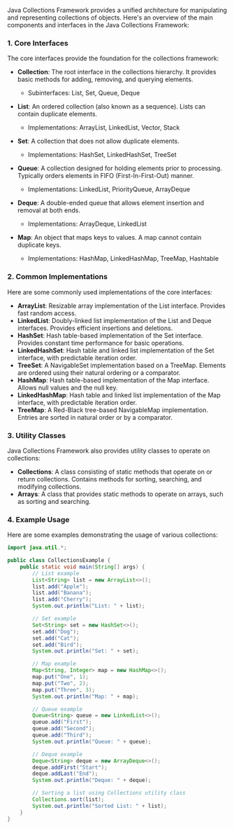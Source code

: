 Java Collections Framework provides a unified architecture for manipulating and representing collections of objects. Here's an overview of the main components and interfaces in the Java Collections Framework:

### 1. Core Interfaces

The core interfaces provide the foundation for the collections framework:

- **Collection**: The root interface in the collections hierarchy. It provides basic methods for adding, removing, and querying elements.
  - Subinterfaces: List, Set, Queue, Deque

- **List**: An ordered collection (also known as a sequence). Lists can contain duplicate elements.
  - Implementations: ArrayList, LinkedList, Vector, Stack

- **Set**: A collection that does not allow duplicate elements.
  - Implementations: HashSet, LinkedHashSet, TreeSet

- **Queue**: A collection designed for holding elements prior to processing. Typically orders elements in FIFO (First-In-First-Out) manner.
  - Implementations: LinkedList, PriorityQueue, ArrayDeque

- **Deque**: A double-ended queue that allows element insertion and removal at both ends.
  - Implementations: ArrayDeque, LinkedList

- **Map**: An object that maps keys to values. A map cannot contain duplicate keys.
  - Implementations: HashMap, LinkedHashMap, TreeMap, Hashtable

### 2. Common Implementations

Here are some commonly used implementations of the core interfaces:

- **ArrayList**: Resizable array implementation of the List interface. Provides fast random access.
- **LinkedList**: Doubly-linked list implementation of the List and Deque interfaces. Provides efficient insertions and deletions.
- **HashSet**: Hash table-based implementation of the Set interface. Provides constant time performance for basic operations.
- **LinkedHashSet**: Hash table and linked list implementation of the Set interface, with predictable iteration order.
- **TreeSet**: A NavigableSet implementation based on a TreeMap. Elements are ordered using their natural ordering or a comparator.
- **HashMap**: Hash table-based implementation of the Map interface. Allows null values and the null key.
- **LinkedHashMap**: Hash table and linked list implementation of the Map interface, with predictable iteration order.
- **TreeMap**: A Red-Black tree-based NavigableMap implementation. Entries are sorted in natural order or by a comparator.

### 3. Utility Classes

Java Collections Framework also provides utility classes to operate on collections:

- **Collections**: A class consisting of static methods that operate on or return collections. Contains methods for sorting, searching, and modifying collections.
- **Arrays**: A class that provides static methods to operate on arrays, such as sorting and searching.

### 4. Example Usage

Here are some examples demonstrating the usage of various collections:

```java
import java.util.*;

public class CollectionsExample {
    public static void main(String[] args) {
        // List example
        List<String> list = new ArrayList<>();
        list.add("Apple");
        list.add("Banana");
        list.add("Cherry");
        System.out.println("List: " + list);

        // Set example
        Set<String> set = new HashSet<>();
        set.add("Dog");
        set.add("Cat");
        set.add("Bird");
        System.out.println("Set: " + set);

        // Map example
        Map<String, Integer> map = new HashMap<>();
        map.put("One", 1);
        map.put("Two", 2);
        map.put("Three", 3);
        System.out.println("Map: " + map);

        // Queue example
        Queue<String> queue = new LinkedList<>();
        queue.add("First");
        queue.add("Second");
        queue.add("Third");
        System.out.println("Queue: " + queue);

        // Deque example
        Deque<String> deque = new ArrayDeque<>();
        deque.addFirst("Start");
        deque.addLast("End");
        System.out.println("Deque: " + deque);

        // Sorting a list using Collections utility class
        Collections.sort(list);
        System.out.println("Sorted List: " + list);
    }
}
```
